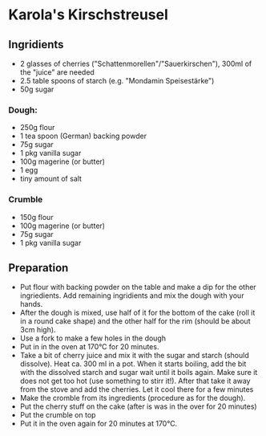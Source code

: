# Karola's Kirschstreusel
## Ingridients
* 2 glasses of cherries ("Schattenmorellen"/"Sauerkirschen"), 300ml of the "juice" are needed
* 2.5 table spoons of starch (e.g. "Mondamin Speisestärke")
* 50g sugar
### Dough:
* 250g flour
* 1 tea spoon (German) backing powder
* 75g sugar
* 1 pkg vanilla sugar
* 100g magerine (or butter)
* 1 egg
* tiny amount of salt
### Crumble
* 150g flour
* 100g magerine (or butter)
* 75g sugar
* 1 pkg vanilla sugar
## Preparation
* Put flour with backing powder on the table and make a dip for the other ingriedients. Add remaining ingridients and mix the dough with your hands.
* After the dough is mixed, use half of it for the bottom of the cake (roll it in a round cake shape) and the other half for the rim (should be about 3cm high).
* Use a fork to make a few holes in the dough
* Put in in the oven at 170°C for 20 minutes.
* Take a bit of cherry juice and mix it with the sugar and starch (should dissolve). Heat ca. 300 ml in a pot. When it starts boiling, add the bit with the dissolved starch and sugar wait until it boils again. Make sure it does not get too hot (use something to stirr it!). After that take it away from the stove and add the cherries. Let it cool there for a few minutes
* Make the cromble from its ingredients (procedure as for the dough).
* Put the cherry stuff on the cake (after is was in the over for 20 minutes)
* Put the crumble on top
* Put it in the oven again for 20 minutes at 170°C.
